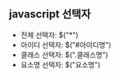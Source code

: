 ## javascript 선택자

+ 전체 선택자: $("*")
+ 아이디 선택자: $("#아이디명")
+ 클래스 선택자: $(".클래스명")
+ 요소명 선택자: $("요소명")
